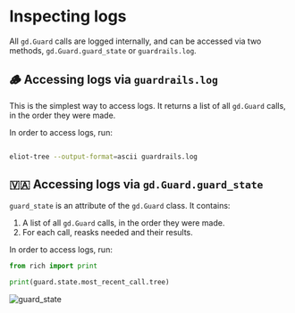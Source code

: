 # Inspecting logs

All `gd.Guard` calls are logged internally, and can be accessed via two methods, `gd.Guard.guard_state` or `guardrails.log`.

## 🪵 Accessing logs via `guardrails.log`

This is the simplest way to access logs. It returns a list of all `gd.Guard` calls, in the order they were made.

In order to access logs, run:

```bash

eliot-tree --output-format=ascii guardrails.log

```

## 🇻🇦 Accessing logs via `gd.Guard.guard_state`

`guard_state` is an attribute of the `gd.Guard` class. It contains:

1. A list of all `gd.Guard` calls, in the order they were made.
2. For each call, reasks needed and their results.

In order to access logs, run:

```python
from rich import print

print(guard.state.most_recent_call.tree)
```

![guard_state](img/guard_history.png)
